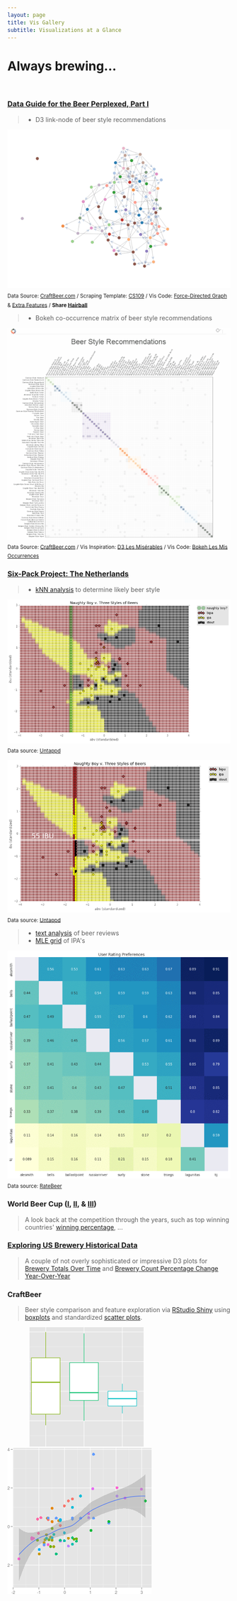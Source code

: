 ```yaml
---
layout: page
title: Vis Gallery
subtitle: Visualizations at a Glance
---
```


# Always brewing...

<br>

### [Data Guide for the Beer Perplexed, Part I](/2016-10-10-beer-introductions-1)
> 
> * D3 link-node of beer style recommendations <br>

<img src="/gallery/2016/beer-prplxd/link_node.gif"> <br>
<sub>Data Source: <a href="http://www.craftbeer.com/beer-styles" target="_blank">CraftBeer.com</a> / 
Scraping Template: <a href="https://github.com/cs109/content/blob/master/labs/lab2/Lab_2_A_Live.ipynb" target="_blank">CS109</a> / 
Vis Code: <a href="http://bl.ocks.org/mbostock/4062045" target="_blank">Force-Directed Graph</a> & <a href="http://www.coppelia.io/2014/07/an-a-to-z-of-extra-features-for-the-d3-force-layout/" target="_blank">Extra Features</a> / <b>Share <a href="https://twitter.com/intent/tweet?text=pic.twitter.com/mT5QiQ9Ncz Data Guide for the Beer Perplexed, Part 1&url=http://bit.ly/prplxd1&via=endlesspint8&hashtags=D3,beer,dataviz" target="_blank" title="Share on Twitter">Hairball</a></b></sub>

> * Bokeh co-occurrence matrix of beer style recommendations <br>

<img src="/gallery/2016/beer-prplxd/co_occurrence.gif"> <br>
<sub>Data Source: <a href="http://www.craftbeer.com/beer-styles" target="_blank">CraftBeer.com</a> / 
Vis Inspiration: <a href="https://bost.ocks.org/mike/miserables/" target="_blank">D3 Les Misérables</a> / 
Vis Code: <a href="http://bokeh.pydata.org/en/latest/docs/gallery/les_mis.html" target="_blank">Bokeh Les Mis Occurrences</a>
</sub>

### [Six-Pack Project: The Netherlands](/2016-08-01-six-pack-project-netherlands)
> 
> * [kNN analysis](/code/six_pack_LOC_nb) to determine likely beer style <br>

<img src="/gallery/2016/sixpack/loc_knn3.png"> <br>
<sub>Data source: <a href="https://untappd.com/" target="_blank">Untappd</a> </sub>

<img src="/gallery/2016/sixpack/loc_knn2.png"> <br>
<sub>Data source: <a href="https://untappd.com/" target="_blank">Untappd</a> </sub>

> * [text analysis](/code/six_pack_deMolen) of beer reviews <br>
> * [MLE grid](/code/six_pack_tIJ) of IPA's <br>

<img src="/gallery/2016/sixpack/tij_matrix.gif"> <br>
<sub>Data source: <a href="http://www.ratebeer.com/" target="_blank">RateBeer</a></sub>

### World Beer Cup ([I](/2016-05-01-wbc-omg), [II](/2016-05-06-wbc-cat-entries), & [III](/2016-05-16-wbc-us-sweeps))
> A look back at the competition through the years, such as top winning countries' [winning percentage](wbc_2016), ...
>

### [Exploring US Brewery Historical Data](/2016-04-15-just-keep-going)
> A couple of not overly sophisticated or impressive D3 plots for [Brewery Totals Over Time](usb_d3_barchart1) and [Brewery Count Percentage Change Year-Over-Year](usb_d3_posneg)

### CraftBeer
> Beer style comparison and feature exploration via <a href="http://shiny.rstudio.com/" target="_blank">RStudio Shiny</a> using <a href="https://endlesspint8.shinyapps.io/cb_sh_bxplt/">boxplots</a> and standardized <a href="https://endlesspint8.shinyapps.io/cb_sh_sct/">scatter plots</a>.

<img src="/gallery/2016/cb/cb_bxplt.PNG" hspace="50"> <img src="/gallery/2016/cb/cb_sct.PNG"><br>

